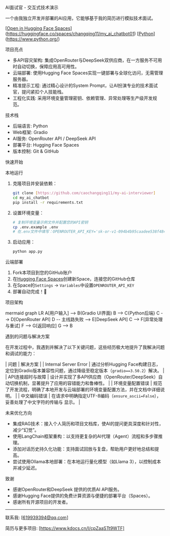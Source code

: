 AI面试官 - 交互式技术演示

一个由我独立开发并部署的AI应用，它能够基于我的简历进行模拟技术面试。

[[Open in Hugging Face Spaces](https://img.shields.io/badge/🤗-Open%20in%20Spaces-blue)](https://huggingface.co/spaces/changqing11/my_ai_chatbot01)
[[Python](https://img.shields.io/badge/Python-3.9+-blue)](https://www.python.org/)

项目亮点

-   多API容灾架构: 集成OpenRouter与DeepSeek双供应商，在一方服务不可用时自动切换，保障应用高可用性。
-   云端部署: 使用Hugging Face Spaces实现一键部署与全球化访问，无需管理服务器。
-   精准提示工程: 通过精心设计的System Prompt，让AI扮演专业的技术面试官，提问紧扣个人技能栈。
-   工程化实践: 采用环境变量管理密钥、依赖管理、异常处理等生产级开发规范。

技术栈

-   后端语言: Python
-   Web框架: Gradio
-   AI服务: OpenRouter API / DeepSeek API
-   部署平台: Hugging Face Spaces
-   版本控制: Git & GitHub

 快速开始

 本地运行

1. 克隆项目并安装依赖：
    ```bash
    git clone [https://github.com/caochangqing11/my-ai-interviewer]
    cd my_ai_chatbot
    pip install -r requirements.txt
    ```

2. 设置环境变量：
    ```bash
    # 复制环境变量示例文件并配置您的API密钥
    cp .env.example .env
    # 在.env文件中填写：OPENROUTER_API_KEY='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'
    ```

3. 启动应用：
    ```bash
    python app.py
    ```

云端部署

1.  Fork本项目到您的GitHub账户
2.  在[Hugging Face Spaces](https://huggingface.co/spaces)创建新Space，连接您的GitHub仓库
3.  在Space的`Settings` -> `Variables`中设置`OPENROUTER_API_KEY`
4.  部署自动完成！🎉

项目架构

mermaid
graph LR
    A[用户输入] --> B(Gradio UI界面)
    B --> C{Python后端}
    C --> D[OpenRouter API]
    D -- 主线路失败 --> E[DeepSeek API]
    C --> F[异常处理与重试]
    F --> G[返回响应]
    G --> B
    
遇到的问题与解决方案

在开发过程中，我遇到并解决了以下关键问题，这些经历极大地提升了我解决问题和调试的能力：

|            问题              |                                解决方案                                  |
|    Internal Server Error     | 通过分析Hugging Face构建日志，定位到Gradio版本兼容性问题，通过降级至稳定版本（`gradio==3.50.2`）解决。 |
|      API连接超时与故障        | 设计并实现了多API供应商（OpenRouter/DeepSeek）自动切换机制，显著提升了应用的容错能力和鲁棒性。           |
|      环境变量配置错误         | 规范了开发流程，明确了本地开发与云端部署的环境变量配置方法，并在文档中详细说明。                      |
|        中文编码错误           | 在请求中明确指定UTF-8编码（`ensure_ascii=False`），妥善处理了中文字符的传输与 显示。                    |

未来优化方向

-   集成RAG技术：接入个人简历和项目文档库，使AI的提问更具深度和针对性，减少“幻觉”。
-   使用LangChain框架重构：以支持更复杂的AI代理（Agent）流程和多步骤推理。
-   添加对话历史持久化功能：支持面试回放与复盘，帮助用户更好地总结和提高。
-   尝试使用Ollama本地部署：在本地运行量化模型（如Llama 3），以控制成本并减少延迟。

致谢

-   感谢OpenRouter和DeepSeek 提供的优质AI API服务。
-   感谢Hugging Face提供的免费计算资源与便捷的部署平台（Spaces）。
-   感谢所有开源项目的开发者。

---
联系我: [619939394@qq.com]  

简历与更多项目: [https://www.kdocs.cn/l/cpZaaSTt9WTF] 
